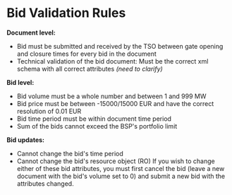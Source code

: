 # Bid Validation Rules
**Document level:**
* Bid must be submitted and received by the TSO between gate opening and closure times for every bid in the document
* Technical validation of the bid document: Must be the correct xml schema with all correct attributes *(need to clarify)*

**Bid level:**
* Bid volume must be a whole number and between 1 and 999 MW
* Bid price must be between -15000/15000 EUR and have the correct resolution of 0.01 EUR
* Bid time period must be within document time period
* Sum of the bids cannot exceed the BSP's portfolio limit

**Bid updates:**
* Cannot change the bid's time period
* Cannot change the bid's resource object (RO)
If you wish to change either of these bid attributes, you must first cancel the bid (leave a new document with the bid's volume set to 0) and submit a new bid with  the attributes changed.
